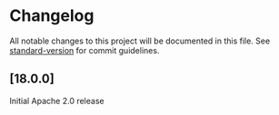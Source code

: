 # Changelog

All notable changes to this project will be documented in this file. See [standard-version](https://github.com/conventional-changelog/standard-version) for commit guidelines.

## [18.0.0] 

Initial Apache 2.0 release


